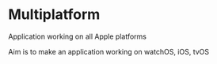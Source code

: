 # Multiplatform

Application working on all Apple platforms

Aim is to make an application working on watchOS, iOS, tvOS
